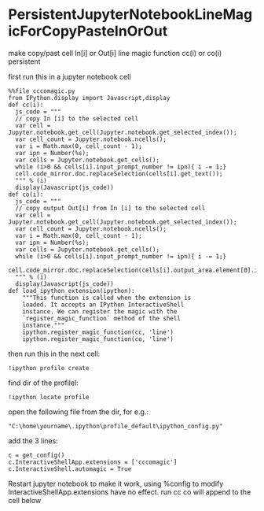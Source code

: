 # PersistentJupyterNotebookLineMagicForCopyPasteInOrOut

make copy/past cell In[i] or Out[i] line magic function cc(i) or co(i) persistent

first run this in a jupyter notebook cell

```
%%file cccomagic.py
from IPython.display import Javascript,display
def cc(i):
  js_code = """
  // copy In [i] to the selected cell
  var cell = Jupyter.notebook.get_cell(Jupyter.notebook.get_selected_index());
  var cell_count = Jupyter.notebook.ncells();
  var i = Math.max(0, cell_count - 1);
  var ipn = Number(%s);
  var cells = Jupyter.notebook.get_cells();
  while (i>0 && cells[i].input_prompt_number != ipn){ i -= 1;}
  cell.code_mirror.doc.replaceSelection(cells[i].get_text());
  """ % (i)
  display(Javascript(js_code))
def co(i):
  js_code = """
  // copy output Out[i] from In [i] to the selected cell
  var cell = Jupyter.notebook.get_cell(Jupyter.notebook.get_selected_index());
  var cell_count = Jupyter.notebook.ncells();
  var i = Math.max(0, cell_count - 1);
  var ipn = Number(%s);
  var cells = Jupyter.notebook.get_cells();
  while (i>0 && cells[i].input_prompt_number != ipn){ i -= 1;}
  cell.code_mirror.doc.replaceSelection(cells[i].output_area.element[0].innerText);
  """ % (i)
  display(Javascript(js_code))
def load_ipython_extension(ipython):
    """This function is called when the extension is
    loaded. It accepts an IPython InteractiveShell
    instance. We can register the magic with the
    `register_magic_function` method of the shell
    instance."""
    ipython.register_magic_function(cc, 'line')
    ipython.register_magic_function(co, 'line')
```    

then run this in the next cell:
```
!ipython profile create
```

find dir of the profilel:
```
!ipython locate profile 
```

open the following file from the dir, for e.g.:
```
"C:\home\yourname\.ipython\profile_default\ipython_config.py"
```

add the 3 lines:
```
c = get_config()
c.InteractiveShellApp.extensions = ['cccomagic']
c.InteractiveShell.automagic = True
```

Restart jupyter notebook to make it work, using %config to modify InteractiveShellApp.extensions have no effect.
run cc co will append to the cell below

